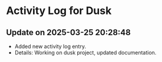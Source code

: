 # Activity Log for Dusk

## Update on 2025-03-25 20:28:48
- Added new activity log entry.
- Details: Working on dusk project, updated documentation.

